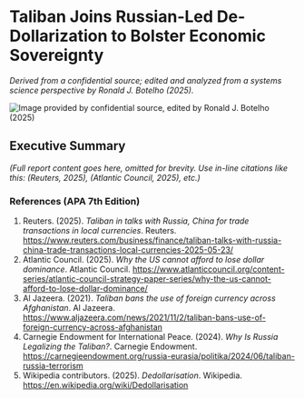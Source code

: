 # Taliban Joins Russian-Led De-Dollarization to Bolster Economic Sovereignty

*Derived from a confidential source; edited and analyzed from a systems science perspective by Ronald J. Botelho (2025).*

![Image provided by confidential source, edited by Ronald J. Botelho (2025)](810F7417-FAEB-45AB-8597-467F3DECA734.jpeg)

## Executive Summary

*(Full report content goes here, omitted for brevity. Use in-line citations like this: (Reuters, 2025), (Atlantic Council, 2025), etc.)*

### References (APA 7th Edition)

1. Reuters. (2025). *Taliban in talks with Russia, China for trade transactions in local currencies*. Reuters. https://www.reuters.com/business/finance/taliban-talks-with-russia-china-trade-transactions-local-currencies-2025-05-23/
2. Atlantic Council. (2025). *Why the US cannot afford to lose dollar dominance*. Atlantic Council. https://www.atlanticcouncil.org/content-series/atlantic-council-strategy-paper-series/why-the-us-cannot-afford-to-lose-dollar-dominance/
3. Al Jazeera. (2021). *Taliban bans the use of foreign currency across Afghanistan*. Al Jazeera. https://www.aljazeera.com/news/2021/11/2/taliban-bans-use-of-foreign-currency-across-afghanistan
4. Carnegie Endowment for International Peace. (2024). *Why Is Russia Legalizing the Taliban?*. Carnegie Endowment. https://carnegieendowment.org/russia-eurasia/politika/2024/06/taliban-russia-terrorism
5. Wikipedia contributors. (2025). *Dedollarisation*. Wikipedia. https://en.wikipedia.org/wiki/Dedollarisation
